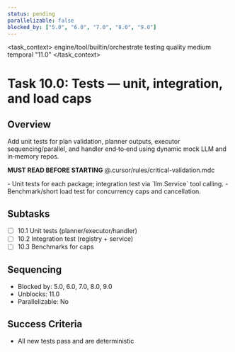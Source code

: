 ```yaml
---
status: pending
parallelizable: false
blocked_by: ["5.0", "6.0", "7.0", "8.0", "9.0"]
---
```


<task_context>
<domain>engine/tool/builtin/orchestrate</domain>
<type>testing</type>
<scope>quality</scope>
<complexity>medium</complexity>
<dependencies>temporal</dependencies>
<unblocks>"11.0"</unblocks>
</task_context>

# Task 10.0: Tests — unit, integration, and load caps

## Overview

Add unit tests for plan validation, planner outputs, executor sequencing/parallel, and handler end‑to‑end using dynamic mock LLM and in‑memory repos.

<import>**MUST READ BEFORE STARTING** @.cursor/rules/critical-validation.mdc</import>

<requirements>
- Unit tests for each package; integration test via `llm.Service` tool calling.
- Benchmark/short load test for concurrency caps and cancellation.
</requirements>

## Subtasks

- [ ] 10.1 Unit tests (planner/executor/handler)
- [ ] 10.2 Integration test (registry + service)
- [ ] 10.3 Benchmarks for caps

## Sequencing

- Blocked by: 5.0, 6.0, 7.0, 8.0, 9.0
- Unblocks: 11.0
- Parallelizable: No

## Success Criteria

- All new tests pass and are deterministic
